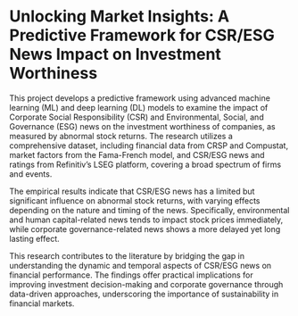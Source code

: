 # Unlocking Market Insights: A Predictive Framework for CSR/ESG News Impact on Investment Worthiness

This project develops a predictive framework using advanced machine learning (ML) and deep learning (DL) models to examine the impact of Corporate Social Responsibility (CSR) and Environmental, Social, and Governance (ESG) news on the investment worthiness of companies, as measured by abnormal stock returns. The research utilizes a comprehensive dataset, including financial data from CRSP and Compustat, market factors from the Fama-French model, and CSR/ESG news and ratings from Refinitiv’s LSEG platform, covering a broad spectrum of firms and events.

The empirical results indicate that CSR/ESG news has a limited but significant influence on abnormal stock returns, with varying effects depending on the nature and timing of the news. Specifically, environmental and human capital-related news tends to impact stock prices immediately, while corporate governance-related news shows a more delayed yet long lasting effect. 

This research contributes to the literature by bridging the gap in understanding the dynamic and temporal aspects of CSR/ESG news on financial performance. The findings offer practical implications for improving investment decision-making and corporate governance through data-driven approaches, underscoring the importance of sustainability in financial markets.
